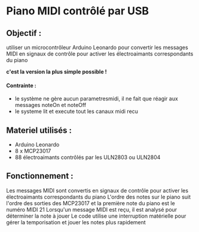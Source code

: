 # Piano MIDI contrôlé par USB

## Objectif : 
utiliser un microcontrôleur Arduino Leonardo pour convertir les messages MIDI en signaux de contrôle pour activer les électroaimants correspondants du piano

**c'est la version la plus simple possible !**
#### Contrainte : 
- le système ne gère aucun parametresmidi, il ne fait que réagir aux messages noteOn et noteOff
- le systeme lit et execute tout les canaux midi recu

## Materiel utilisés :

- Arduino Leonardo
- 8 x MCP23017
- 88 électroaimants contrôlés par les ULN2803 ou ULN2804

## Fonctionnement :

Les messages MIDI sont convertis en signaux de contrôle pour activer les électroaimants correspondants du piano
L'ordre des notes sur le piano suit l'ordre des sorties des MCP23017 et la première note du piano est le numéro MIDI 21
Lorsqu'un message MIDI est reçu, il est analysé pour déterminer la note à jouer
Le code utilise une interruption matérielle pour gérer la temporisation et jouer les notes plus rapidement
